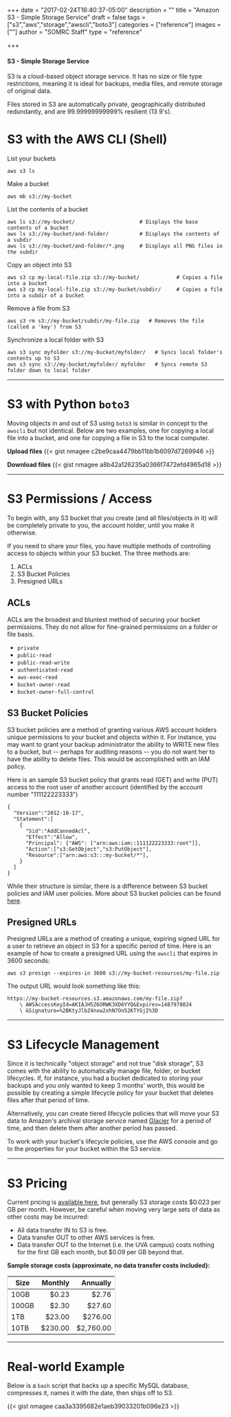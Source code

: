 +++
date = "2017-02-24T16:40:37-05:00"
description = ""
title = "Amazon S3 - Simple Storage Service"
draft = false
tags = ["s3","aws","storage","awscli","boto3"]
categories = ["reference"]
images = [""]
author = "SOMRC Staff"
type = "reference"

+++

<div class="bd-callout bd-callout-warning">
<h4>S3 - Simple Storage Service</h4>
<p>S3 is a cloud-based object storage service. It has no size or file type restrictions, 
meaning it is ideal for backups, media files, and remote storage of original data.</p>

<p>Files stored in S3 are automatically private, geographically distributed redundantly,
and are 99.99999999999% resilient (13 9's).</p>
</div>

# S3 with the AWS CLI (Shell)

List your buckets

    aws s3 ls

Make a bucket

    aws mb s3://my-bucket

List the contents of a bucket

    aws ls s3://my-bucket/                     # Displays the base contents of a bucket
    aws ls s3://my-bucket/and-folder/          # Displays the contents of a subdir
    aws ls s3://my-bucket/and-folder/*.png     # Displays all PNG files in the subdir

Copy an object into S3

    aws s3 cp my-local-file.zip s3://my-bucket/            # Copies a file into a bucket
    aws s3 cp my-local-file.zip s3://my-bucket/subdir/     # Copies a file into a subdir of a bucket

Remove a file from S3

    aws s3 rm s3://my-bucket/subdir/my-file.zip   # Removes the file (called a 'key') from S3

Synchronize a local folder with S3

    aws s3 sync myfolder s3://my-bucket/myfolder/   # Syncs local folder's contents up to S3
    aws s3 sync s3://my-bucket/myfolder/ myfolder   # Syncs remote S3 folder down to local folder

- - -

# S3 with Python `boto3`

Moving objects in and out of S3 using `boto3` is similar in concept to the `awscli` but not identical. Below are two examples, one for copying a local file
into a bucket, and one for copying a file in S3 to the local computer.

<b>Upload files</b>
{{< gist nmagee c2be9caa4479bb11bb1b6097d7269946 >}}

<b>Download files</b>
{{< gist nmagee a8b42a126235a0366f7472efd4965d18 >}}

- - -

# S3 Permissions / Access

To begin with, any S3 bucket that you create (and all files/objects in it) will be completely private to you, the account holder, until you make it otherwise.

If you need to share your files, you have multiple methods of controlling access to objects within your S3 bucket. The three methods are:

1. ACLs
2. S3 Bucket Policies
3. Presigned URLs

## ACLs

ACLs are the broadest and bluntest method of securing your bucket permissions. They do not allow for fine-grained permissions on a folder or file basis.

* `private`
* `public-read`
* `public-read-write`
* `authenticated-read`
* `aws-exec-read`
* `bucket-owner-read`
* `bucket-owner-full-control`

## S3 Bucket Policies

S3 bucket policies are a method of granting various AWS account holders unique permissions to your bucket and objects within it. For instance, you may want to
grant your backup administrator the ability to WRITE new files to a bucket, but -- perhaps for auditing reasons -- you do not want her to have the ability
to delete files. This would be accomplished with an IAM policy.

Here is an sample S3 bucket policy that grants read (GET) and write (PUT) access to the root user of another account (identified by the account number "111122223333")

    {
      "Version":"2012-10-17",
      "Statement":[
        {
          "Sid":"AddCannedAcl",
          "Effect":"Allow",
          "Principal": {"AWS": ["arn:aws:iam::111122223333:root"]},
          "Action":["s3:GetObject","s3:PutObject"],
          "Resource":["arn:aws:s3:::my-bucket/*"],
        }
      ]
    }

While their structure is similar, there is a difference between S3 bucket policies and IAM user policies. More about S3 bucket policies can be found [here](http://docs.aws.amazon.com/AmazonS3/latest/dev/using-iam-policies.html).

## Presigned URLs

Presigned URLs are a method of creating a unique, expiring signed URL for a user to retrieve an object in S3 for a specific period of time. Here is an example of
how to create a presigned URL using the `awscli` that expires in 3600 seconds:

    aws s3 presign --expires-in 3600 s3://my-bucket-resources/my-file.zip

The output URL would look something like this:

    https://my-bucket-resources.s3.amazonaws.com/my-file.zip?
        \ AWSAccessKeyId=AKIAJH5Z6ORWK3XD6YYQ&Expires=1487978024
        \ &Signature=%2BKtyJlbZ4nxw2xhN7On52KTYGjI%3D

- - -

# S3 Lifecycle Management

Since it is technically "object storage" and not true "disk storage", S3 comes with the ability to automatically manage file, folder, or bucket lifecycles.
If, for instance, you had a bucket dedicated to storing your backups and you only wanted to keep 3 months' worth, this would be possible by creating a simple
lifecycle policy for your bucket that deletes files after that period of time.

Alternatively, you can create tiered lifecycle policies that will move your S3 data to Amazon's archival storage service named [Glacier](https://aws.amazon.com/glacier/) for a period of time, and then delete them after another period has passed.

To work with your bucket's lifecycle policies, use the AWS console and go to the properties for your bucket within the S3 service.

- - -

# S3 Pricing

Current pricing is [available here](https://aws.amazon.com/s3/pricing/), but generally S3 storage costs $0.023 per GB per month. However, be careful when 
moving very large sets of data as other costs may be incurred:

* All data transfer IN to S3 is free.
* Data transfer OUT to other AWS services is free.
* Data transfer OUT to the Internet (i.e. the UVA campus) costs nothing for the first GB each month, but $0.09 per GB beyond that.

<b>Sample storage costs (approximate, no data transfer costs included):</b>

<table class="table table-striped" style="width:50%;border:solid 1px #ccc;">
  <thead>
    <tr>
      <th>Size</th>
      <th style="text-align:right;">Monthly</th>
      <th style="text-align:right;">Annually</th>
    </tr>
  </thead>
  <tbody>
    <tr>
      <td>10GB</td>
      <td align=right>$0.23</td>
      <td align=right>$2.76</td>
    </tr>
    <tr>
      <td>100GB</td>
      <td align=right>$2.30</td>
      <td align=right>$27.60</td>
    </tr>
    <tr>
      <td>1TB</td>
      <td align=right>$23.00</td>
      <td align=right>$276.00</td>
    </tr>
    <tr>
      <td>10TB</td>
      <td align=right>$230.00</td>
      <td align=right>$2,760.00</td>
    </tr>
  </tbody>
</table>

- - -

# Real-world Example

Below is a `bash` script that backs up a specific MySQL database, compresses it, names it with the date, then ships off to S3.

{{< gist nmagee caa3a3395682e1aeb39033201b096e23 >}}
